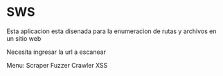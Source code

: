 # SWS
Esta aplicacion esta disenada para la enumeracion de rutas y archivos en un sitio web

Necesita ingresar la url a escanear

Menu:
Scraper
Fuzzer
Crawler
XSS
